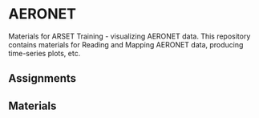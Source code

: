 # AERONET

Materials for ARSET Training - visualizing AERONET data. This repository contains materials for Reading and Mapping AERONET data, producing time-series plots, etc.

## Assignments

## Materials
